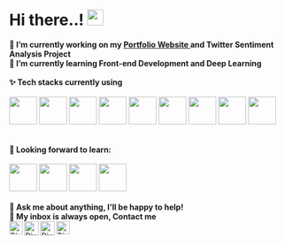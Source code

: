 
<h1> Hi there..! <img src="https://github.com/piyushP7pravin/piyushP7pravin/blob/master/Hi.gif" width="29px"> </h1>

<!--
**piyushP7pravin/piyushP7pravin** is a ✨ _special_ ✨ repository because its `README.md` (this file) appears on your GitHub profile.

Here are some ideas to get you started:
-->
**🔭 I’m currently working on my <a href="https://www.piyushp7pravin.tech/"><b>Portfolio Website</b> </a> and Twitter Sentiment Analysis Project**<br>
**🌱 I’m currently learning Front-end Development and Deep Learning**
<br>
<br>
**✨ Tech stacks currently using** <br>
<br>
<code><a href="https://www.python.org/" target="_blank"><img height="50" src="https://www.vectorlogo.zone/logos/python/python-ar21.svg"></a></code>
<code><a href="https://www.tensorflow.org/" target="_blank"><img height="50" src="https://www.vectorlogo.zone/logos/tensorflow/tensorflow-ar21.svg"></a></code>
<code><a href="https://pytorch.org/" target="_blank"><img height="50" src="https://www.vectorlogo.zone/logos/pytorch/pytorch-ar21.svg"></a></code>
<code><a href="https://jupyter.org/" target="_blank"><img height="50" src="https://www.vectorlogo.zone/logos/jupyter/jupyter-ar21.svg"></a></code>
<code><a href="https://analytics.google.com/" target="_blank"><img height="50" src="https://www.vectorlogo.zone/logos/google_analytics/google_analytics-ar21.svg"></a></code>
<code><a href="https://git-scm.com/" target="_blank"><img height="50" src="https://www.vectorlogo.zone/logos/git-scm/git-scm-ar21.svg"></a></code>
<code><a href="https://www.mysql.com/" target="_blank"><img height="50" src="https://www.vectorlogo.zone/logos/mysql/mysql-ar21.svg"></a></code>
<code><a href="https://www.sqlite.org/" target="_blank"><img height="50" src="https://www.vectorlogo.zone/logos/sqlite/sqlite-ar21.svg"></a></code>
<code><a href="https://www.json.org/" target="_blank"><img height="50" src="https://www.vectorlogo.zone/logos/json/json-ar21.svg"></a></code>
<br>
<br>
<br>
**🌱 Looking forward to learn:** <br>
<br>
<code><a href="https://www.javascript.com/" target="_blank"><img height="50" src="https://www.vectorlogo.zone/logos/javascript/javascript-ar21.svg"></a></code>
<code><a href="https://reactjs.org/" target="_blank"><img height="50" src="https://www.vectorlogo.zone/logos/reactjs/reactjs-ar21.svg"></a></code>
<code><a href="https://cloud.google.com/" target="_blank"><img height="50" src="https://www.vectorlogo.zone/logos/google_cloud/google_cloud-ar21.svg"></a></code>
<code><a href="https://aws.amazon.com/" target="_blank"><img height="50" src="https://www.vectorlogo.zone/logos/amazon_aws/amazon_aws-ar21.svg"></a></code>
<br>
<br>
**💬 Ask me about anything, I'll be happy to help!** <br>
**💬 My inbox is always open, Contact me**
<br>
  <a href="https://in.linkedin.com/in/piyushp7pravin">
    <img align="left" alt="Piyush Pravin | Linkedin" width="24px" src="https://github.com/piyushP7pravin/piyushP7pravin/blob/master/Linkedin.svg" />
  </a>
  <a href="mailto:piyushpravin1998@gmail.com">
    <img align="left" alt="Piyush Pravin | Gmail" width="26px" src="https://github.com/piyushP7pravin/piyushP7pravin/blob/master/Gmail.svg" />
  </a>
  <a href="https://twitter.com/PiyushP7pravin">
    <img align="left" alt="Piyush Pravin | Twitter" width="26px" src="https://github.com/piyushP7pravin/piyushP7pravin/blob/master/Twitter.svg" />
  </a>
  <a href="https://www.instagram.com/piyushp7pravin/">
    <img align="left" alt="Piyush Pravin | Instagram" width="24px" src="https://github.com/piyushP7pravin/piyushP7pravin/blob/master/Instagram.svg" />
  </a>
  

<br>


